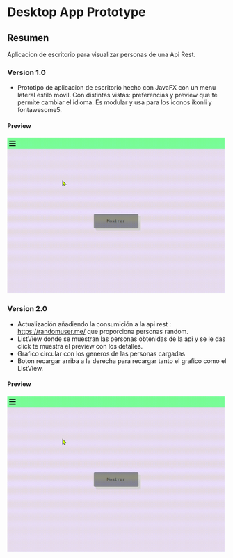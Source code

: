 # Desktop App Prototype

## Resumen 
Aplicacion de escritorio para visualizar personas de una Api Rest.
 ### Version 1.0
* Prototipo de aplicacion de escritorio hecho con JavaFX con un menu lateral estilo movil. Con distintas vistas: preferencias y preview que te permite cambiar el idioma. Es modular y usa para los iconos ikonli y fontawesome5.
#### Preview

<img src="https://raw.githubusercontent.com/DyLaNHurtado/DI-DesktopAppPrototype/master/img/preview.gif" alt="preview appDesktopPrototype DyLaNHurtado" width="500" />

### Version 2.0
* Actualización añadiendo la consumición a la api rest : <a href="https://randomuser.me/">https://randomuser.me/</a> que proporciona personas random.
* ListView donde se muestran las personas obtenidas de la api y se le das click te muestra el preview con los detalles.
* Grafico circular con los generos de las personas cargadas
* Boton recargar arriba a la derecha para recargar tanto el grafico como el ListView.

#### Preview

<img src="https://raw.githubusercontent.com/DyLaNHurtado/DI-DesktopAppPrototype/master/img/preview.gif" alt="preview appDesktopPrototype DyLaNHurtado" width="500" />